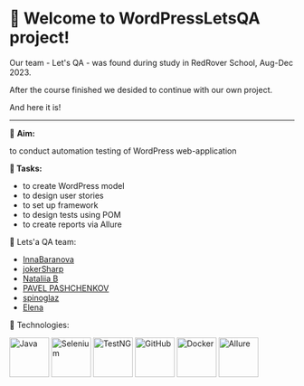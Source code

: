 # 🎉 **Welcome to WordPressLetsQA project!**

Our team - Let's QA - was found during study in RedRover School, Aug-Dec 2023.

After the course finished we desided to continue with our own project.

And here it is!

-------------------------

:dart:	**Aim:**

to conduct automation testing of WordPress web-application

**📝 Tasks:**
- to create WordPress model
- to design user stories
- to set up framework
- to design tests using POM
- to create reports via Allure


:brain:	Lets'a QA team:
* [InnaBaranova](https://github.com/InnaBaranova)
* [jokerSharp](https://github.com/jokerSharp)
* [Nataliia B](https://github.com/NataliiaBor1)
* [PAVEL PASHCHENKOV](https://github.com/ppashchenkov)
* [spinoglaz](https://github.com/spinoglaz)
* [Elena](https://github.com/Sosnitsky-E)

:mechanical_arm:	Technologies:

<img src="https://cdn.iconscout.com/icon/free/png-512/free-java-59-1174952.png?f=webp&w=256" alt="Java" width="70" height="70"/>  <img src="https://www.svgrepo.com/show/354321/selenium.svg" alt="Selenium" width="70" height="70"/>  <img src="https://avatars.githubusercontent.com/u/12528662?s=280&v=4" alt="TestNG" width="70" height="70"/>  <img src="https://cdn.iconscout.com/icon/free/png-512/free-github-159-721954.png?f=webp&w=256" alt="GitHub" width="70" height="70"/>  <img src="https://cdn.iconscout.com/icon/free/png-512/free-docker-11-1175228.png?f=webp&w=256" alt="Docker" width="70" height="70"/>  <img src="https://avatars.githubusercontent.com/u/5879127?s=280&v=4" alt="Allure" width="70" height="70"/>
